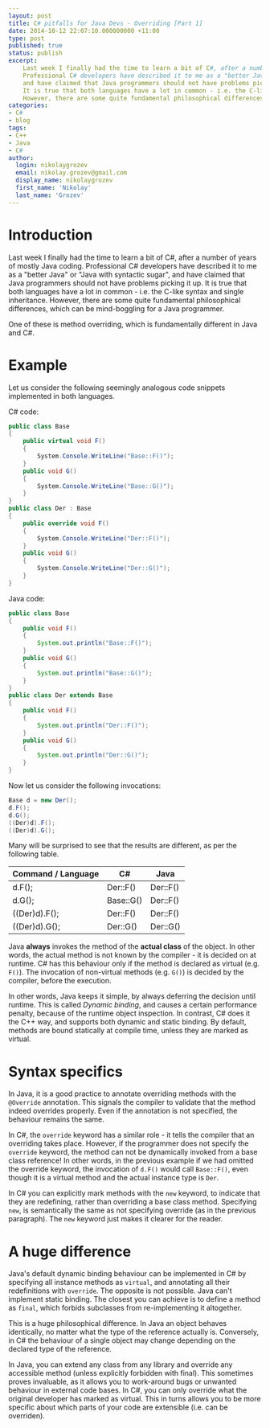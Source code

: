 ```yaml
---
layout: post
title: C# pitfalls for Java Devs - Overriding [Part 1]
date: 2014-10-12 22:07:10.000000000 +11:00
type: post
published: true
status: publish
excerpt: 
    Last week I finally had the time to learn a bit of C#, after a number of years of mostly Java coding. 
    Professional C# developers have described it to me as a "better Java" or "Java with syntactic sugar", 
    and have claimed that Java programmers should not have problems picking it up. 
    It is true that both languages have a lot in common - i.e. the C-like syntax and single inheritance. 
    However, there are some quite fundamental philosophical differences, which can be mind-boggling for a Java programmer ...
categories:
- C#
- blog
tags:
- C++
- Java
- C#
author:
  login: nikolaygrozev
  email: nikolay.grozev@gmail.com
  display_name: nikolaygrozev
  first_name: 'Nikolay'
  last_name: 'Grozev'
---
```


# Introduction

Last week I finally had the time to learn a bit of C#, after a number of years of mostly Java coding. 
Professional C# developers have described it to me as a "better Java" or "Java with syntactic sugar", 
and have claimed that Java programmers should not have problems picking it up. 
It is true that both languages have a lot in common - i.e. the C-like syntax and single inheritance. 
However, there are some quite fundamental philosophical differences, which can be mind-boggling for a Java programmer.

One of these is method overriding, which is fundamentally different in Java and C#.

# Example

Let us consider the following seemingly analogous code snippets implemented in both languages.

C# code:

```csharp
public class Base
{
    public virtual void F()
    {
        System.Console.WriteLine("Base::F()");
    }
    public void G()
    {
        System.Console.WriteLine("Base::G()");
    }
}
public class Der : Base
{
    public override void F()
    {
        System.Console.WriteLine("Der::F()");
    }
    public void G()
    {
        System.Console.WriteLine("Der::G()");
    }
}
```


Java code:

```java
public class Base
{
    public void F()
    {
        System.out.println("Base::F()");
    }
    public void G()
    {
        System.out.println("Base::G()");
    }
}
public class Der extends Base
{
    public void F()
    {
        System.out.println("Der::F()");
    }
    public void G()
    {
        System.out.println("Der::G()");
    }
}
```

Now let us consider the following invocations:

```java
Base d = new Der();
d.F();
d.G();
((Der)d).F();
((Der)d).G();
```

Many will be surprised to see that the results are different, as per the following table.

<table style="width:30em;">
    <thead>
        <tr>
            <th>Command / Language</th>
            <th>C#</th>
            <th>Java</th>
        </tr>
    </thead>
    <tbody>
        <tr>
            <td>d.F();</td>
            <td>Der::F()</td>
            <td>Der::F()</td>
        </tr>
        <tr>
            <td>d.G();</td>
            <td>Base::G()</td>
            <td>Der::F()</td>
        </tr>
        <tr>
            <td>((Der)d).F();</td>
            <td>Der::F()</td>
            <td>Der::F()</td>
        </tr>
        <tr>
            <td>((Der)d).G();</td>
            <td>Der::G()</td>
            <td>Der::G()</td>
        </tr>
    </tbody>
</table>

Java **always** invokes the method of the **actual class** of the object. 
In other words, the actual method is not known by the compiler - it is decided on at runtime. 
C# has this behaviour only if the method is declared as virtual (e.g. `F()`). 
The invocation of non-virtual methods (e.g. `G()`) is decided by the compiler, before the execution.

In other words, Java keeps it simple, by always deferring the decision until runtime. 
This is called *Dynamic binding*, and causes a certain performance penalty, because of 
the runtime object inspection. In contrast, C# does it the C++ way, and supports both dynamic 
and static binding. By default, methods are bound statically at compile time, unless they are marked as virtual.

# Syntax specifics

In Java, it is a good practice to annotate overriding methods with the `@Override` annotation. 
This signals the compiler to validate that the method indeed overrides properly. 
Even if the annotation is not specified, the behaviour remains the same.

In C#, the `override` keyword has a similar role - it tells the compiler that an 
overriding takes place. However, if the programmer does not specify the `override` keyword, 
the method can not be dynamically invoked from a base class reference! In other words, in the 
previous example if we had omitted the override keyword, the invocation of `d.F()` would 
call `Base::F()`, even though it is a virtual method and the actual instance type is `Der`.

In C# you can explicitly mark methods with the `new` keyword, to indicate that they are redefining, 
rather than overriding a base class method. Specifying `new`, is semantically the same as not specifying 
override (as in the previous paragraph). The `new` keyword just makes it clearer for the reader.

# A huge difference

Java's default dynamic binding behaviour can be implemented in C# by specifying all instance 
methods as `virtual`, and annotating all their redefinitions with `override`. 
The opposite is not possible. Java can't implement static binding. The closest you can achieve is 
to define a method as `final`, which forbids subclasses from re-implementing it altogether.

This is a huge philosophical difference. In Java an object behaves identically, no matter what the 
type of the reference actually is. Conversely, in C# the behaviour of a single object may change 
depending on the declared type of the reference.

In Java, you can extend any class from any library and override any accessible method 
(unless explicitly forbidden with final). This sometimes proves invaluable, as it allows you to 
work-around bugs or unwanted behaviour in external code bases. In C#, you can only override what the 
original developer has marked as virtual. This in turns allows you to be more specific about which 
parts of your code are extensible (i.e. can be overriden).
